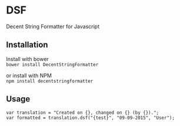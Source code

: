 # DSF
Decent String Formatter for Javascript

## Installation

Install with bower  
`bower install DecentStringFormatter`   

or install with NPM  
`npm install decentstringformatter`

## Usage  

`var translation = "Created on {}, changed on {} (by {}).";`  
`var formatted = translation.dsf("{test}", "09-09-2015", "User");`
